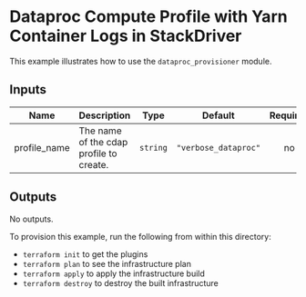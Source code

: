 # Dataproc Compute Profile with Yarn Container Logs in StackDriver

This example illustrates how to use the `dataproc_provisioner` module.

<!-- BEGINNING OF PRE-COMMIT-TERRAFORM DOCS HOOK -->
## Inputs

| Name | Description | Type | Default | Required |
|------|-------------|------|---------|:--------:|
| profile\_name | The name of the cdap profile to create. | `string` | `"verbose_dataproc"` | no |

## Outputs

No outputs.

<!-- END OF PRE-COMMIT-TERRAFORM DOCS HOOK -->

To provision this example, run the following from within this directory:
- `terraform init` to get the plugins
- `terraform plan` to see the infrastructure plan
- `terraform apply` to apply the infrastructure build
- `terraform destroy` to destroy the built infrastructure
